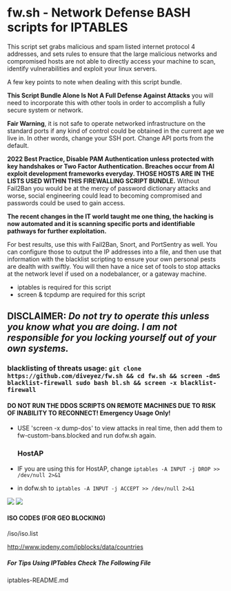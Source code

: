 # fw.sh - Network Defense BASH scripts for IPTABLES


This script set grabs malicious and spam listed internet protocol 4 addresses, and sets rules to ensure that the large malicious networks and compromised hosts are not able to directly access your machine to scan, identify vulnerabilities and exploit your linux servers.


A few key points to note when dealing with this script bundle.

**This Script Bundle Alone Is Not A Full Defense Against Attacks** you will need to incorporate this with other tools in order to accomplish a fully secure system or network.

**Fair Warning**, it is not safe to operate networked infrastructure on the standard ports if any kind of control could be obtained in the current age we live in. In other words, change your SSH port. Change API ports from the default. 

**2022 Best Practice, Disable PAM Authentication unless protected with key handshakes or Two Factor Authentication. Breaches occur from AI exploit development frameworks everyday. THOSE HOSTS ARE IN THE LISTS USED WITHIN THIS FIREWALLING SCRIPT BUNDLE.**
Without Fail2Ban you would be at the mercy of password dictionary attacks and worse, social engineering could lead to becoming compromised and passwords could be used to gain access.


**The recent changes in the IT world taught me one thing, the hacking is now automated and it is scanning specific ports and identifiable pathways for further exploitation.**


For best results, use this with Fail2Ban, Snort, and PortSentry as well. 
You can configure those to output the IP addresses into a file, and then use that information with the blacklist scripting to ensure your own personal pests are dealth with swiftly.
You will then have a nice set of tools to stop attacks at the network level if used on a nodebalancer, or a gateway machine.

- iptables is required for this script
- screen & tcpdump are required for this script


## DISCLAIMER: _Do not try to operate this unless you know what you are doing. I am not responsible for you locking yourself out of your own systems._

### blacklisting of threats usage: `git clone https://github.com/diveyez/fw.sh && cd fw.sh && screen -dmS blacklist-firewall sudo bash bl.sh && screen -x blacklist-firewall`

#### DO NOT RUN THE DDOS SCRIPTS ON REMOTE MACHINES DUE TO RISK OF INABILITY TO RECONNECT! Emergency Usage Only!

- USE 'screen -x dump-dos' to view attacks in real time, then add them to fw-custom-bans.blocked and run dofw.sh again.

  ### HostAP

- IF you are using this for HostAP, change `iptables -A INPUT -j DROP >> /dev/null 2>&1`
- in dofw.sh to `iptables -A INPUT -j ACCEPT >> /dev/null 2>&1`

![](https://i2.wp.com/gozenhost.com/news/wp-content/uploads/2017/12/iptables.jpg?fit=800%2C393&ssl=1) ![](https://2.bp.blogspot.com/-C8uqt2a5ee8/V3Y0R_MeB5I/AAAAAAAAKNY/KrzwVxUu6UsrOlU4w776R891fAkc-6QEwCLcB/s1600/Bash-Final.jpg)

#### ISO CODES (FOR GEO BLOCKING)

/iso/iso.list

<http://www.ipdeny.com/ipblocks/data/countries>

##### For Tips Using IPTables Check The Following File

iptables-README.md